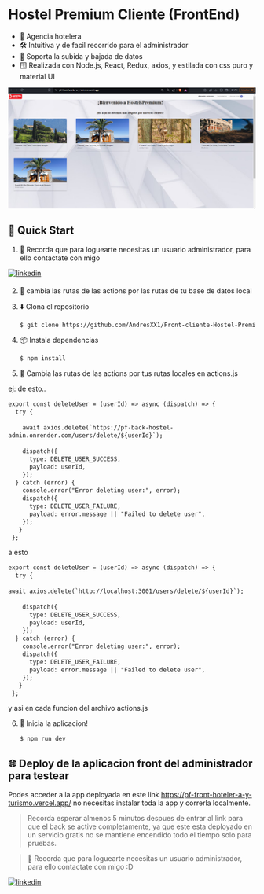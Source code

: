 #  Hostel Premium Cliente (FrontEnd)

* 💬 Agencia hotelera
* 🛠️ Intuitiva y de facil recorrido para el administrador
* 📁 Soporta la subida y bajada de datos
* 🪟 Realizada con Node.js, React, Redux, axios, y estilada con css puro y material UI

 <img width="1459" alt="スクリーンショット 2023-11-20 2 23 51" src="https://github.com/AndresXX1/PF-front-Admin/blob/main/public/Captura%20de%20pantalla%202024-03-04%20204920.png"> 

## 🌟 Quick Start

1. 👤 Recorda que para loguearte necesitas un usuario administrador, para ello contactate con migo

<a href="https://www.linkedin.com/in/andres-vera-676414281/" target="_blank">
<img src=https://img.shields.io/badge/linkedin-%231E77B5.svg?&style=for-the-badge&logo=linkedin&logoColor=white alt=linkedin style="margin-bottom: 5px;" />
</a> 

2. 🔑 cambia las rutas de las actions por las rutas de tu base de datos local

3. ⬇️ Clona el repositorio

    ```bash
    $ git clone https://github.com/AndresXX1/Front-cliente-Hostel-Premium
    ```

4. 📦 Instala dependencias

    ```bash
    $ npm install
    ```

5. 🔑 Cambia las rutas de las actions por tus rutas locales en actions.js

ej:
de esto..
 ```
 export const deleteUser = (userId) => async (dispatch) => {
   try {
 
     await axios.delete(`https://pf-back-hostel-admin.onrender.com/users/delete/${userId}`);
 
     dispatch({
       type: DELETE_USER_SUCCESS,
       payload: userId,
     });
   } catch (error) {
     console.error("Error deleting user:", error);
     dispatch({
       type: DELETE_USER_FAILURE,
       payload: error.message || "Failed to delete user",
     });
    }
  };

 ```
a esto

 ```
 export const deleteUser = (userId) => async (dispatch) => {
   try {
 
await axios.delete(`http://localhost:3001/users/delete/${userId}`);
 
     dispatch({
       type: DELETE_USER_SUCCESS,
       payload: userId,
     });
   } catch (error) {
     console.error("Error deleting user:", error);
     dispatch({
       type: DELETE_USER_FAILURE,
       payload: error.message || "Failed to delete user",
     });
    }
  };

 ```


y asi en cada funcion del archivo actions.js

6. 🏃‍️ Inicia la aplicacion!

    ```bash
    $ npm run dev

    ```



## 🌐 Deploy de la aplicacion front del administrador para testear 
Podes acceder a la app deployada en este link https://pf-front-hoteler-a-y-turismo.vercel.app/ no necesitas instalar toda la app y correrla localmente. 

> Recorda esperar almenos 5 minutos despues de entrar al link para que el back se active completamente, ya que este esta deployado en un servicio gratis no se mantiene encendido todo el tiempo solo para pruebas.

> 👤 Recorda que para loguearte necesitas un usuario administrador, para ello contactate con migo :D 

<a href="https://www.linkedin.com/in/andres-vera-676414281/" target="_blank">
<img src=https://img.shields.io/badge/linkedin-%231E77B5.svg?&style=for-the-badge&logo=linkedin&logoColor=white alt=linkedin style="margin-bottom: 5px;" />
</a> 
